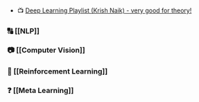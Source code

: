 - 📺 [Deep Learning Playlist (Krish Naik) - very good for theory! ](https://www.youtube.com/playlist?list=PLZoTAELRMXVPGU70ZGsckrMdr0FteeRUi)

### 🔠 [[NLP]]

### 📷 [[Computer Vision]]

### 🤖 [[Reinforcement Learning]]

### ❓ [[Meta Learning]]